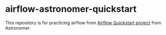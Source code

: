 # airflow-astronomer-quickstart

This repository is for practicing airflow from [Airflow Quickstart project](https://www.astronomer.io/docs/learn/airflow-quickstart) from Astronomer.
